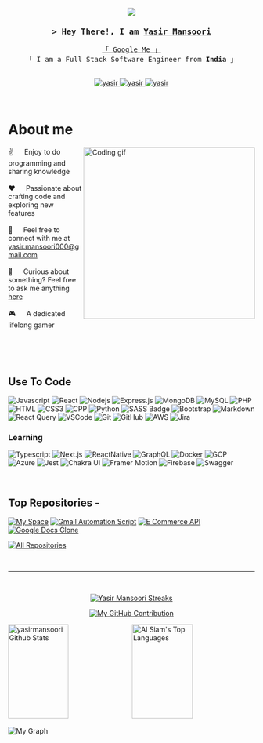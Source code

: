 <p align="center">
  <a href="https://github.com/yasirmansoori" target="_blank"><img src="https://readme-typing-svg.herokuapp.com/?lines=Self%20Taught%20Programmer;Full%20Stack%20Developer;Software%20Developer%20Enthusiast;Always%20learning%20new%20things&center=true&width=380&height=45"></a>
</p>

<!-- Profile visitor counter --> 
<!-- <a href="https://komarev.com/ghpvc/?username=yasirmansoori">
  <img align="right" src="https://komarev.com/ghpvc/?username=yasirmansoori&label=Visitors&color=0e75b6&style=flat" alt="Profile visitor" />
</a> -->

<!-- Intro  -->
<h3 align="center">
        <samp>&gt; Hey There!, I am
                <b><a target="_blank" href="https://yasirmansoori.tech">Yasir Mansoori</a></b>
        </samp>
</h3>


<p align="center"> 
  <samp>
    <a href="https://www.google.com/search?q=yasir+mansoori" target="_blank">「 Google Me 」</a>
    <br>
    「 I am a Full Stack Software Engineer from <b>India</b> 」
    <br>
    <br>
  </samp>
</p>

<p align="center">
 <a href="https://yasirmansoori.tech/" target="blank">
  <img src="https://img.shields.io/badge/Website-a09898?style=for-the-badge&logo=github&logoColor=black" alt="yasir" />
 </a>
 <a href="https://www.linkedin.com/in/yasir-mansoori/" target="_blank">
  <img src="https://img.shields.io/badge/LinkedIn-0077B5?style=for-the-badge&logo=linkedin&logoColor=white" alt="yasir"/>
 </a>
 <a href="https://instagram.com/mansoori_yasir786" target="_blank">
  <img src="https://img.shields.io/badge/Instagram-fe4164?style=for-the-badge&logo=instagram&logoColor=white" alt="yasir" />
 </a> 
</p>
<br />

<!-- About Section -->
 # About me
 
<p>
 <img align="right" width="350" src="https://images.squarespace-cdn.com/content/v1/5769fc401b631bab1addb2ab/1541580611624-TE64QGKRJG8SWAIUS7NS/ke17ZwdGBToddI8pDm48kPoswlzjSVMM-SxOp7CV59BZw-zPPgdn4jUwVcJE1ZvWQUxwkmyExglNqGp0IvTJZamWLI2zvYWH8K3-s_4yszcp2ryTI0HqTOaaUohrI8PI6FXy8c9PWtBlqAVlUS5izpdcIXDZqDYvprRqZ29Pw0o/coding-freak.gif" alt="Coding gif" />
  
✌️ &emsp; Enjoy to do programming and sharing knowledge <br/><br/>
❤️ &emsp; Passionate about crafting code and exploring new features<br/><br/>
📧 &emsp; Feel free to connect with me at yasir.mansoori000@gmail.com<br/><br/>
💬 &emsp; Curious about something? Feel free to ask me anything [here](https://github.com/yasirmansoori/yasirmansoori/issues)<br/><br/>
🎮 &emsp; A dedicated lifelong gamer 

</p>

<br/>
<br/>
<br/>

## Use To Code

![Javascript](https://img.shields.io/badge/Javascript-F0DB4F?style=for-the-badge&labelColor=black&logo=javascript&logoColor=F0DB4F)
![React](https://img.shields.io/badge/-React-61DBFB?style=for-the-badge&labelColor=black&logo=react&logoColor=61DBFB)
![Nodejs](https://img.shields.io/badge/Nodejs-3C873A?style=for-the-badge&labelColor=black&logo=node.js&logoColor=3C873A)
![Express.js](https://img.shields.io/badge/Express.js-000000?style=for-the-badge&logo=express&logoColor=white)
![MongoDB](https://img.shields.io/badge/MongoDB-4EA94B?style=for-the-badge&logo=mongodb&logoColor=white)
![MySQL](https://img.shields.io/badge/MySQL-f49a2d?style=for-the-badge&logo=MySQL&logoColor=white)
![PHP](https://img.shields.io/badge/PHP-563D7C?style=for-the-badge&logo=PHP&logoColor=white)
![HTML](https://img.shields.io/badge/HTML5-E34F26?style=for-the-badge&logo=html5&logoColor=white)
![CSS3](https://img.shields.io/badge/CSS3-1572B6?style=for-the-badge&logo=css3&logoColor=white)
![CPP](https://img.shields.io/badge/C++-1572B6?style=for-the-badge&logo=cplusplus&logoColor=white)
![Python](https://img.shields.io/badge/Python-366c9e?style=for-the-badge&logo=Python&logoColor=white)
![SASS Badge](https://img.shields.io/badge/Sass-CC6699?style=for-the-badge&logo=sass&logoColor=white)
![Bootstrap](https://img.shields.io/badge/Bootstrap-563D7C?style=for-the-badge&logo=bootstrap&logoColor=white)
![Markdown](https://img.shields.io/badge/Markdown-000000?style=for-the-badge&logo=markdown&logoColor=white)
![React Query](https://img.shields.io/badge/-React_Query-FF4154?style=for-the-badge&logo=react%20query&logoColor=white)
![VSCode](https://img.shields.io/badge/Visual_Studio-0078d7?style=for-the-badge&logo=visual%20studio&logoColor=white)
![Git](https://img.shields.io/badge/Git-F05032?style=for-the-badge&logo=git&logoColor=white)
![GitHub](https://img.shields.io/badge/GitHub-black?style=for-the-badge&logo=github&logoColor=white)
![AWS](https://img.shields.io/badge/Amazon_AWS-232F3E?style=for-the-badge&labelColor=black&logo=amazon-aws&logoColor=232F3E)
![Jira](https://img.shields.io/badge/Jira-0052CC?style=for-the-badge&labelColor=black&logo=jira&logoColor=0052CC)

### Learning
![Typescript](https://img.shields.io/badge/Typescript-007acc?style=for-the-badge&labelColor=black&logo=typescript&logoColor=007acc)
![Next.js](https://img.shields.io/badge/next.js-000000?style=for-the-badge&logo=nextdotjs&logoColor=white)
![ReactNative](https://img.shields.io/badge/React_Native-61DAFB?style=for-the-badge&labelColor=black&logo=react&logoColor=61DAFB)
![GraphQL](https://img.shields.io/badge/GraphQL-E10098?style=for-the-badge&labelColor=black&logo=graphql&logoColor=E10098)
![Docker](https://img.shields.io/badge/Docker-2496ED?style=for-the-badge&labelColor=black&logo=docker&logoColor=2496ED)
![GCP](https://img.shields.io/badge/Google_Cloud-4285F4?style=for-the-badge&labelColor=black&logo=google-cloud&logoColor=4285F4)
![Azure](https://img.shields.io/badge/Microsoft_Azure-0089D6?style=for-the-badge&labelColor=black&logo=microsoft-azure&logoColor=0089D6)
![Jest](https://img.shields.io/badge/Jest-C21325?style=for-the-badge&labelColor=black&logo=jest&logoColor=C21325)
![Chakra UI](https://img.shields.io/badge/Chakra_UI-319795?style=for-the-badge&labelColor=black&logo=chakra-ui&logoColor=319795)
![Framer Motion](https://img.shields.io/badge/Framer_Motion-0055FF?style=for-the-badge&labelColor=black&logo=framer&logoColor=0055FF)
![Firebase](https://img.shields.io/badge/Firebase-FFCA28?style=for-the-badge&labelColor=black&logo=firebase&logoColor=FFCA28)
![Swagger](https://img.shields.io/badge/Swagger-85EA2D?style=for-the-badge&labelColor=black&logo=swagger&logoColor=85EA2D)

<br/>

## Top Repositories -
[![My Space](https://github-readme-stats.vercel.app/api/pin/?username=yasirmansoori&repo=Cinemania-Hub&show=description&border_color=7F3FBF&bg_color=0D1117&title_color=C9D1D9&text_color=8B949E&icon_color=7F3FBF)](https://github.com/yasirmansoori/My-Space)
[![Gmail Automation Script](https://github-readme-stats.vercel.app/api/pin/?username=yasirmansoori&repo=Gmail-Automation-Script&show=description&border_color=7F3FBF&bg_color=0D1117&title_color=C9D1D9&text_color=8B949E&icon_color=7F3FBF)](https://github.com/yasirmansoori/gmail-automation-script)
[![E Commerce API](https://github-readme-stats.vercel.app/api/pin/?username=yasirmansoori&repo=E-Commerce-API&show=description&border_color=7F3FBF&bg_color=0D1117&title_color=C9D1D9&text_color=8B949E&icon_color=7F3FBF)](https://github.com/yasirmansoori/e-commerce-api)
[![Google Docs Clone](https://github-readme-stats.vercel.app/api/pin/?username=yasirmansoori&repo=NovaNote&show=description&border_color=7F3FBF&bg_color=0D1117&title_color=C9D1D9&text_color=8B949E&icon_color=7F3FBF)](https://github.com/yasirmansoori/NovaNote)


<p align="left">
  <a href="https://github.com/yasirmansoori?tab=repositories" target="_blank"><img alt="All Repositories" title="All Repositories" src="https://img.shields.io/badge/-All%20Repos-2962FF?style=for-the-badge&logo=koding&logoColor=white"/></a>
</p>

<br/>
<hr/>
<br/>

<p align="center">
  <a href="https://github.com/yasirmansoori">
    <img src="https://github-readme-streak-stats.herokuapp.com/?user=yasirmansoori&theme=radical&border=7F3FBF&background=0D1117" alt="Yasir Mansoori Streaks"/>
  </a>
</p>

<p align="center">
  <a href="https://github.com/yasirmansoori">
    <img src="https://github-profile-summary-cards.vercel.app/api/cards/profile-details?username=yasirmansoori&theme=radical" alt="My GitHub Contribution"/>
  </a>
</p>

<a> 
    <a href="https://github.com/yasirmansoori"><img alt="yasirmansoori Github Stats" src="https://denvercoder1-github-readme-stats.vercel.app/api?username=yasirmansoori&show_icons=true&count_private=true&theme=react&border_color=7F3FBF&bg_color=0D1117&title_color=F85D7F&icon_color=F8D866" height="192px" width="49.5%"/></a>
  <a href="https://github.com/yasirmansoori"><img alt="Al Siam's Top Languages" src="https://denvercoder1-github-readme-stats.vercel.app/api/top-langs/?username=yasirmansoori&langs_count=8&layout=compact&theme=react&border_color=7F3FBF&bg_color=0D1117&title_color=F85D7F&icon_color=F8D866" height="192px" width="49.5%"/></a>
  <br/>
</a>


![My Graph](https://github-readme-activity-graph.vercel.app/graph?username=yasirmansoori&custom_title=Yasir%20Mansoori%20GitHub%20Activity%20Graph&bg_color=0D1117&color=7F3FBF&line=7F3FBF&point=7F3FBF&area_color=FFFFFF&title_color=FFFFFF&area=true)
